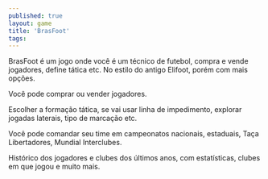 ```yaml
---
published: true
layout: game
title: 'BrasFoot'
tags: 
---
```

BrasFoot &eacute; um jogo onde voc&ecirc; &eacute; um t&eacute;cnico de futebol, compra e vende jogadores, define t&aacute;tica etc. No estilo do antigo Elifoot, por&eacute;m com mais op&ccedil;&otilde;es.




Voc&ecirc; pode comprar ou vender jogadores.

Escolher a forma&ccedil;&atilde;o t&aacute;tica, se vai usar linha de impedimento, explorar jogadas laterais, tipo de marca&ccedil;&atilde;o etc.

Voc&ecirc; pode comandar seu time em campeonatos nacionais, estaduais, Ta&ccedil;a Libertadores, Mundial Interclubes.




Hist&oacute;rico dos jogadores e clubes dos &uacute;ltimos anos, com estat&iacute;sticas, clubes em que jogou e muito mais.